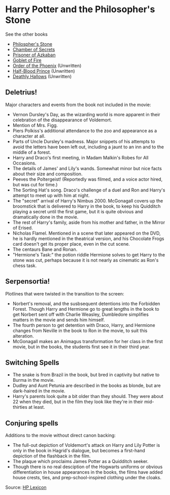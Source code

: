 # Harry Potter and the Philosopher's Stone

See the other books

- [Philospher's Stone](book-1.md)
- [Chamber of Secrets](book-2.md)
- [Prisoner of Azkaban](book-3.md)
- [Goblet of Fire](book-4.md)
- [Order of the Phoenix](book-5.md) (Unwritten)
- [Half-Blood Prince](book-6.md) (Unwritten)
- [Deathly Hallows](book-7.md) (Unwritten)

## Deletrius!

Major characters and events from the book not included in the movie:

- Vernon Dursley's Day, as the wizarding world is more apparent in their celebration of the disappearance of Voldemort.
- Mention of Mrs. Figg.
- Piers Polkiss's additional attendance to the zoo and appearance as a character at all.
- Parts of Uncle Dursley's madness.  Major snippets of his attempts to avoid the letters have been left out, including a jaunt to an inn and to the middle of a forest.
- Harry and Draco's first meeting, in Madam Malkin's Robes for All Occasions.
- The details of James' and Lily's wands.  Somewhat minor but nice facts about their size and composition.
- Peeves the Poltergeist!  (Reportedly was filmed, and a voice actor hired, but was cut for time.)
- The Sorting Hat's song.  Draco's challenge of a duel and Ron and Harry's attempt to meet up with him at night.
- The "secret" arrival of Harry's Nimbus 2000.  McGonagall covers up the broomstick that is delivered to Harry in the book, to keep his Quidditch playing a secret until the first game, but it is quite obvious and dramatically done in the movie.
- The rest of Harry's family, aside from his mother and father, in the Mirror of Erised.
- Nicholas Flamel.  Mentioned in a scene that later appeared on the DVD, he is hardly mentioned in the theatrical version, and his Chocolate Frogs card doesn't get its proper place, even in the cut scene.
- The centaurs Bane and Ronan.
- "Hermione's Task:" the potion riddle Hermione solves to get Harry to the stone was cut, perhaps because it is not nearly as cinematic as Ron's chess task.

## Serpensortia!

Plotlines that were twisted in the transition to the screen:

- Norbert's removal, and the susbsequent detentions into the Forbidden Forest.  Though Harry and Hermione go to great lengths in the book to get Norbert sent off with Charlie Weasley, Dumbledore simplifies matters in the movie and sends him himself. 
- The fourth person to get detention with Draco, Harry, and Hermione changes from Neville in the book to Ron in the movie, to suit this alteration.
- McGonagall makes an Animagus transformation for her class in the first movie, but in the books, the students first see it in their third year.

## Switching Spells

- The snake is from Brazil in the book, but bred in captivity but native to Burma in the movie.
- Dudley and Aunt Petunia are described in the books as blonde, but are dark-haired in the movie.
- Harry's parents look quite a bit older than they should. They were about 22 when they died, but in the film they look like they're in their mid-thirties at least.

## Conjuring spells 

Additions to the movie without direct canon backing:

- The full-out depiction of Voldemort's attack on Harry and Lily Potter is only in the book in Hagrid's dialogue, but becomes a first-hand depiction of the flashback in the film.
- The plaque which proclaims James Potter as a Quidditch seeker.
- Though there is no real desciption of the Hogwarts uniforms or obvious differentiation in house appearances in the books, the films have added house crests, ties, and prep-school-inspired clothing under the cloaks.

Source: [HP Lexicon](https://web.archive.org/web/20031220160234/http://www.hp-lexicon.org/film1_changes.html)
